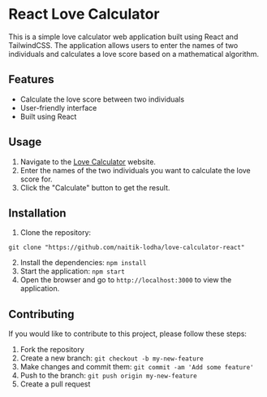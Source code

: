 # React Love Calculator

This is a simple love calculator web application built using React and TailwindCSS. The application allows users to enter the names of two individuals and calculates a love score based on a mathematical algorithm.

## Features

* Calculate the love score between two individuals
* User-friendly interface
* Built using React


## Usage
1. Navigate to the [Love Calculator](https://react-love-calculator.netlify.app) website.
2. Enter the names of the two individuals you want to calculate the love score for.
3. Click the "Calculate" button to get the result.

## Installation

1. Clone the repository: 
```
git clone "https://github.com/naitik-lodha/love-calculator-react"
```
2. Install the dependencies: 
```npm install```
3. Start the application: 
```npm start```
4. Open the browser and go to ```http://localhost:3000``` to view the application.

## Contributing
If you would like to contribute to this project, please follow these steps:
1. Fork the repository
2. Create a new branch: ```git checkout -b my-new-feature```
3. Make changes and commit them: ```git commit -am 'Add some feature'```
4. Push to the branch: ```git push origin my-new-feature```
5. Create a pull request




